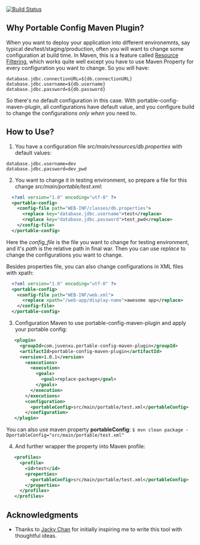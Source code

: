 [![Build Status](https://api.travis-ci.org/juven/portable-config-maven-plugin.png)](https://travis-ci.org/juven/portable-config-maven-plugin)


## Why Portable Config Maven Plugin?

When you want to deploy your application into different environemnts, say typical dev/test/staging/production, often you will want to change
some configuration at build time. In Maven, this is a feature called [Resource Filtering](http://maven.apache.org/plugins/maven-resources-plugin/examples/filter.html),
which works quite well except you have to use Maven Property for every configuration you want to change. So you will have:

```
database.jdbc.connectionURL=${db.connectionURL}
database.jdbc.username=${db.username}
database.jdbc.password=${db.password}
```

So there's _no_ default configuration in this case. With portable-config-maven-plugin, all configurations have default value, and you configure build
to change the configurations _only when_ you need to.

## How to Use?

1. You have a configuration file _src/main/resources/db.properties_ with default values:

  ```
database.jdbc.username=dev
database.jdbc.password=dev_pwd
  ```

2. You want to change it in testing environment, so prepare a file for this change _src/main/portable/test.xml_:

  ```xml
    <?xml version="1.0" encoding="utf-8" ?>
    <portable-config>
      <config-file path="WEB-INF/classes/db.properties">
        <replace key="database.jdbc.username">test</replace>
        <replace key="database.jdbc.password">test_pwd</replace>
      </config-file>
    </portable-config>
  ```

 Here the _config_file_ is the file you want to change for testing environment, and it's _path_ is the relative path in final war.
 Then you can use _replace_ to change the configurations you want to change.

 Besides properties file, you can also change configurations in XML files with xpath:

  ```xml
    <?xml version="1.0" encoding="utf-8" ?>
    <portable-config>
      <config-file path="WEB-INF/web.xml">
        <replace xpath="/web-app/display-name">awesome app</replace>
      </config-file>
    </portable-config>
  ```
3. Configuration Maven to use portable-config-maven-plugin and apply your portable config:

  ```xml
     <plugin>
       <groupId>com.juvenxu.portable-config-maven-plugin</groupId>
       <artifactId>portable-config-maven-plugin</artifactId>
       <version>1.0.1</version>
         <executions>
           <execution>
             <goals>
               <goal>replace-package</goal>
             </goals>
           </execution>
         </executions>
         <configuration>
           <portableConfig>src/main/portable/test.xml</portableConfig>
         </configuration>
     </plugin>
   ```

 You can also use maven property __portableConfig__:
 `$ mvn clean package -DportableConfig="src/main/portable/test.xml"`

4. And further wrapper the property into Maven profile:

  ```xml
     <profiles>
       <profile>
         <id>test</id>
         <properties>
           <portableConfig>src/main/portable/test.xml</portableConfig>
         </properties>
       </profiles>
     </profiles>
  ```

## Acknowledgments

* Thanks to [Jacky Chan](https://github.com/linux-china) for initially inspiring me to write this tool with thoughtful ideas.
